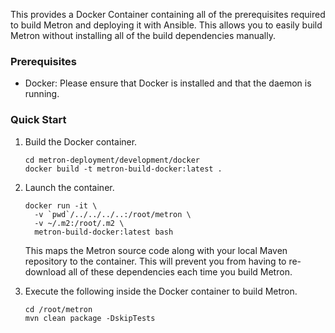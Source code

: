 <!--
Licensed to the Apache Software Foundation (ASF) under one
or more contributor license agreements.  See the NOTICE file
distributed with this work for additional information
regarding copyright ownership.  The ASF licenses this file
to you under the Apache License, Version 2.0 (the
"License"); you may not use this file except in compliance
with the License.  You may obtain a copy of the License at

    http://www.apache.org/licenses/LICENSE-2.0

Unless required by applicable law or agreed to in writing, software
distributed under the License is distributed on an "AS IS" BASIS,
WITHOUT WARRANTIES OR CONDITIONS OF ANY KIND, either express or implied.
See the License for the specific language governing permissions and
limitations under the License.
-->

This provides a Docker Container containing all of the prerequisites required to build Metron and deploying it with Ansible.  This allows you to easily build Metron without installing all of the build dependencies manually.

### Prerequisites

* Docker: Please ensure that Docker is installed and that the daemon is running.

### Quick Start

1. Build the Docker container.
    ```
    cd metron-deployment/development/docker
    docker build -t metron-build-docker:latest .
    ```

1. Launch the container.
    ```
    docker run -it \
      -v `pwd`/../../../..:/root/metron \
      -v ~/.m2:/root/.m2 \
      metron-build-docker:latest bash
    ```

    This maps the Metron source code along with your local Maven repository to the container.  This will prevent you from having to re-download all of these dependencies each time you build Metron.

1. Execute the following inside the Docker container to build Metron.

    ```
    cd /root/metron
    mvn clean package -DskipTests
    ```
